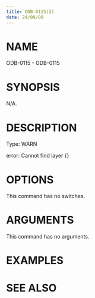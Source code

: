 ```yaml
---
title: ODB-0115(2)
date: 24/09/08
---
```


# NAME

ODB-0115 - ODB-0115

# SYNOPSIS

N/A.

# DESCRIPTION

Type: WARN

error: Cannot find layer {}

# OPTIONS

This command has no switches.

# ARGUMENTS

This command has no arguments.

# EXAMPLES

# SEE ALSO
